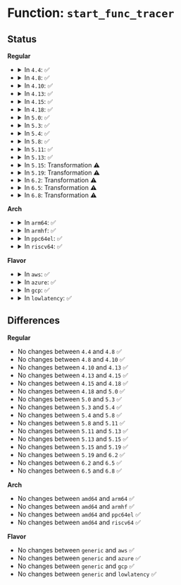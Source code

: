 # Function: <code>start_func_tracer</code>

## Status
<b>Regular</b>
<ul>
<li>
<details>
<summary>In <code>4.4</code>: ✅</summary>

```c
int start_func_tracer(struct trace_array *tr, int graph);
```

**Collision:** Unique Static

**Inline:** No

**Transformation:** False

**Instances:**

```
In kernel/trace/trace_sched_wakeup.c (ffffffff81157080)
Location: kernel/trace/trace_sched_wakeup.c:200
Inline: False
Direct callers:
  - kernel/trace/trace_sched_wakeup.c:wakeup_flag_changed
  - kernel/trace/trace_sched_wakeup.c:__wakeup_tracer_init
```
**Symbols:**

```
ffffffff81157080-ffffffff811570cb: start_func_tracer (STB_LOCAL)
```
</details>
</li>
<li>
<details>
<summary>In <code>4.8</code>: ✅</summary>

```c
int start_func_tracer(struct trace_array *tr, int graph);
```

**Collision:** Unique Static

**Inline:** No

**Transformation:** False

**Instances:**

```
In kernel/trace/trace_sched_wakeup.c (ffffffff81161900)
Location: kernel/trace/trace_sched_wakeup.c:200
Inline: False
Direct callers:
  - kernel/trace/trace_sched_wakeup.c:__wakeup_tracer_init
  - kernel/trace/trace_sched_wakeup.c:wakeup_flag_changed
```
**Symbols:**

```
ffffffff81161900-ffffffff8116194b: start_func_tracer (STB_LOCAL)
```
</details>
</li>
<li>
<details>
<summary>In <code>4.10</code>: ✅</summary>

```c
int start_func_tracer(struct trace_array *tr, int graph);
```

**Collision:** Unique Static

**Inline:** No

**Transformation:** False

**Instances:**

```
In kernel/trace/trace_sched_wakeup.c (ffffffff8116c360)
Location: kernel/trace/trace_sched_wakeup.c:200
Inline: False
Direct callers:
  - kernel/trace/trace_sched_wakeup.c:__wakeup_tracer_init
  - kernel/trace/trace_sched_wakeup.c:wakeup_flag_changed
```
**Symbols:**

```
ffffffff8116c360-ffffffff8116c3ab: start_func_tracer (STB_LOCAL)
```
</details>
</li>
<li>
<details>
<summary>In <code>4.13</code>: ✅</summary>

```c
int start_func_tracer(struct trace_array *tr, int graph);
```

**Collision:** Unique Static

**Inline:** No

**Transformation:** False

**Instances:**

```
In kernel/trace/trace_sched_wakeup.c (ffffffff8116f680)
Location: kernel/trace/trace_sched_wakeup.c:200
Inline: False
Direct callers:
  - kernel/trace/trace_sched_wakeup.c:__wakeup_tracer_init
  - kernel/trace/trace_sched_wakeup.c:wakeup_flag_changed
```
**Symbols:**

```
ffffffff8116f680-ffffffff8116f6d4: start_func_tracer (STB_LOCAL)
```
</details>
</li>
<li>
<details>
<summary>In <code>4.15</code>: ✅</summary>

```c
int start_func_tracer(struct trace_array *tr, int graph);
```

**Collision:** Unique Static

**Inline:** No

**Transformation:** False

**Instances:**

```
In kernel/trace/trace_sched_wakeup.c (ffffffff8117c770)
Location: kernel/trace/trace_sched_wakeup.c:201
Inline: False
Direct callers:
  - kernel/trace/trace_sched_wakeup.c:__wakeup_tracer_init
  - kernel/trace/trace_sched_wakeup.c:wakeup_flag_changed
```
**Symbols:**

```
ffffffff8117c770-ffffffff8117c7c4: start_func_tracer (STB_LOCAL)
```
</details>
</li>
<li>
<details>
<summary>In <code>4.18</code>: ✅</summary>

```c
int start_func_tracer(struct trace_array *tr, int graph);
```

**Collision:** Unique Static

**Inline:** No

**Transformation:** False

**Instances:**

```
In kernel/trace/trace_sched_wakeup.c (ffffffff8118b8a0)
Location: kernel/trace/trace_sched_wakeup.c:201
Inline: False
Direct callers:
  - kernel/trace/trace_sched_wakeup.c:__wakeup_tracer_init
  - kernel/trace/trace_sched_wakeup.c:wakeup_flag_changed
```
**Symbols:**

```
ffffffff8118b8a0-ffffffff8118b8e6: start_func_tracer (STB_LOCAL)
```
</details>
</li>
<li>
<details>
<summary>In <code>5.0</code>: ✅</summary>

```c
int start_func_tracer(struct trace_array *tr, int graph);
```

**Collision:** Unique Static

**Inline:** No

**Transformation:** False

**Instances:**

```
In kernel/trace/trace_sched_wakeup.c (ffffffff811991c0)
Location: kernel/trace/trace_sched_wakeup.c:326
Inline: False
Direct callers:
  - kernel/trace/trace_sched_wakeup.c:__wakeup_tracer_init
  - kernel/trace/trace_sched_wakeup.c:wakeup_flag_changed
```
**Symbols:**

```
ffffffff811991c0-ffffffff81199206: start_func_tracer (STB_LOCAL)
```
</details>
</li>
<li>
<details>
<summary>In <code>5.3</code>: ✅</summary>

```c
int start_func_tracer(struct trace_array *tr, int graph);
```

**Collision:** Unique Static

**Inline:** No

**Transformation:** False

**Instances:**

```
In kernel/trace/trace_sched_wakeup.c (ffffffff811a6dc0)
Location: kernel/trace/trace_sched_wakeup.c:329
Inline: False
Direct callers:
  - kernel/trace/trace_sched_wakeup.c:__wakeup_tracer_init
  - kernel/trace/trace_sched_wakeup.c:wakeup_flag_changed
```
**Symbols:**

```
ffffffff811a6dc0-ffffffff811a6e06: start_func_tracer (STB_LOCAL)
```
</details>
</li>
<li>
<details>
<summary>In <code>5.4</code>: ✅</summary>

```c
int start_func_tracer(struct trace_array *tr, int graph);
```

**Collision:** Unique Static

**Inline:** No

**Transformation:** False

**Instances:**

```
In kernel/trace/trace_sched_wakeup.c (ffffffff811b25b0)
Location: kernel/trace/trace_sched_wakeup.c:329
Inline: False
Direct callers:
  - kernel/trace/trace_sched_wakeup.c:__wakeup_tracer_init
  - kernel/trace/trace_sched_wakeup.c:wakeup_flag_changed
```
**Symbols:**

```
ffffffff811b25b0-ffffffff811b25f6: start_func_tracer (STB_LOCAL)
```
</details>
</li>
<li>
<details>
<summary>In <code>5.8</code>: ✅</summary>

```c
int start_func_tracer(struct trace_array *tr, int graph);
```

**Collision:** Unique Static

**Inline:** No

**Transformation:** False

**Instances:**

```
In kernel/trace/trace_sched_wakeup.c (ffffffff811cb150)
Location: kernel/trace/trace_sched_wakeup.c:329
Inline: False
Direct callers:
  - kernel/trace/trace_sched_wakeup.c:start_wakeup_tracer
  - kernel/trace/trace_sched_wakeup.c:wakeup_flag_changed
```
**Symbols:**

```
ffffffff811cb150-ffffffff811cb1a7: start_func_tracer (STB_LOCAL)
```
</details>
</li>
<li>
<details>
<summary>In <code>5.11</code>: ✅</summary>

```c
int start_func_tracer(struct trace_array *tr, int graph);
```

**Collision:** Unique Static

**Inline:** No

**Transformation:** False

**Instances:**

```
In kernel/trace/trace_sched_wakeup.c (ffffffff811c8830)
Location: kernel/trace/trace_sched_wakeup.c:329
Inline: False
Direct callers:
  - kernel/trace/trace_sched_wakeup.c:start_wakeup_tracer
  - kernel/trace/trace_sched_wakeup.c:wakeup_flag_changed
```
**Symbols:**

```
ffffffff811c8830-ffffffff811c8887: start_func_tracer (STB_LOCAL)
```
</details>
</li>
<li>
<details>
<summary>In <code>5.13</code>: ✅</summary>

```c
int start_func_tracer(struct trace_array *tr, int graph);
```

**Collision:** Unique Static

**Inline:** No

**Transformation:** False

**Instances:**

```
In kernel/trace/trace_sched_wakeup.c (ffffffff811c9ba0)
Location: kernel/trace/trace_sched_wakeup.c:326
Inline: False
Direct callers:
  - kernel/trace/trace_sched_wakeup.c:__wakeup_tracer_init
  - kernel/trace/trace_sched_wakeup.c:wakeup_flag_changed
```
**Symbols:**

```
ffffffff811c9ba0-ffffffff811c9bf7: start_func_tracer (STB_LOCAL)
```
</details>
</li>
<li>
<details>
<summary>In <code>5.15</code>: Transformation ⚠️</summary>

```c
int start_func_tracer(struct trace_array *tr, int graph);
```

**Collision:** Unique Static

**Inline:** No

**Transformation:** True

**Instances:**

```
In kernel/trace/trace_sched_wakeup.c (0)
Location: kernel/trace/trace_sched_wakeup.c:326
Inline: False
Direct callers:
  - kernel/trace/trace_sched_wakeup.c:__wakeup_tracer_init
  - kernel/trace/trace_sched_wakeup.c:wakeup_flag_changed
```
**Symbols:**

```
ffffffff811f56e0-ffffffff811f5757: start_func_tracer (STB_LOCAL)
ffffffff81cb5d33-ffffffff81cb5d48: start_func_tracer.cold (STB_LOCAL)
```
</details>
</li>
<li>
<details>
<summary>In <code>5.19</code>: Transformation ⚠️</summary>

```c
int start_func_tracer(struct trace_array *tr, int graph);
```

**Collision:** Unique Static

**Inline:** No

**Transformation:** True

**Instances:**

```
In kernel/trace/trace_sched_wakeup.c (0)
Location: kernel/trace/trace_sched_wakeup.c:326
Inline: False
Direct callers:
  - kernel/trace/trace_sched_wakeup.c:__wakeup_tracer_init
  - kernel/trace/trace_sched_wakeup.c:wakeup_flag_changed
```
**Symbols:**

```
ffffffff8122ef60-ffffffff8122efe1: start_func_tracer (STB_LOCAL)
ffffffff81e66d50-ffffffff81e66d65: start_func_tracer.cold (STB_LOCAL)
```
</details>
</li>
<li>
<details>
<summary>In <code>6.2</code>: Transformation ⚠️</summary>

```c
int start_func_tracer(struct trace_array *tr, int graph);
```

**Collision:** Unique Static

**Inline:** No

**Transformation:** True

**Instances:**

```
In kernel/trace/trace_sched_wakeup.c (0)
Location: kernel/trace/trace_sched_wakeup.c:326
Inline: False
Direct callers:
  - kernel/trace/trace_sched_wakeup.c:__wakeup_tracer_init
  - kernel/trace/trace_sched_wakeup.c:wakeup_flag_changed
```
**Symbols:**

```
ffffffff8127af90-ffffffff8127b011: start_func_tracer (STB_LOCAL)
ffffffff8205ddbb-ffffffff8205ddd0: start_func_tracer.cold (STB_LOCAL)
```
</details>
</li>
<li>
<details>
<summary>In <code>6.5</code>: Transformation ⚠️</summary>

```c
int start_func_tracer(struct trace_array *tr, int graph);
```

**Collision:** Unique Static

**Inline:** No

**Transformation:** True

**Instances:**

```
In kernel/trace/trace_sched_wakeup.c (0)
Location: kernel/trace/trace_sched_wakeup.c:328
Inline: False
Direct callers:
  - kernel/trace/trace_sched_wakeup.c:__wakeup_tracer_init
  - kernel/trace/trace_sched_wakeup.c:wakeup_flag_changed
```
**Symbols:**

```
ffffffff81292ab0-ffffffff81292b31: start_func_tracer (STB_LOCAL)
ffffffff820dc70b-ffffffff820dc720: start_func_tracer.cold (STB_LOCAL)
```
</details>
</li>
<li>
<details>
<summary>In <code>6.8</code>: Transformation ⚠️</summary>

```c
int start_func_tracer(struct trace_array *tr, int graph);
```

**Collision:** Unique Static

**Inline:** No

**Transformation:** True

**Instances:**

```
In kernel/trace/trace_sched_wakeup.c (0)
Location: kernel/trace/trace_sched_wakeup.c:328
Inline: False
Direct callers:
  - kernel/trace/trace_sched_wakeup.c:__wakeup_tracer_init
  - kernel/trace/trace_sched_wakeup.c:wakeup_flag_changed
```
**Symbols:**

```
ffffffff812adcd0-ffffffff812add51: start_func_tracer (STB_LOCAL)
ffffffff821b84ea-ffffffff821b84ff: start_func_tracer.cold (STB_LOCAL)
```
</details>
</li>
</ul>
<b>Arch</b>
<ul>
<li>
<details>
<summary>In <code>arm64</code>: ✅</summary>

```c
int start_func_tracer(struct trace_array *tr, int graph);
```

**Collision:** Unique Static

**Inline:** No

**Transformation:** False

**Instances:**

```
In kernel/trace/trace_sched_wakeup.c (ffff800010230500)
Location: kernel/trace/trace_sched_wakeup.c:329
Inline: False
Direct callers:
  - kernel/trace/trace_sched_wakeup.c:__wakeup_tracer_init
  - kernel/trace/trace_sched_wakeup.c:wakeup_flag_changed
```
**Symbols:**

```
ffff800010230500-ffff800010230560: start_func_tracer (STB_LOCAL)
```
</details>
</li>
<li>
<details>
<summary>In <code>armhf</code>: ✅</summary>

```c
int start_func_tracer(struct trace_array *tr, int graph);
```

**Collision:** Unique Static

**Inline:** No

**Transformation:** False

**Instances:**

```
In kernel/trace/trace_sched_wakeup.c (c046c124)
Location: kernel/trace/trace_sched_wakeup.c:329
Inline: False
Direct callers:
  - kernel/trace/trace_sched_wakeup.c:__wakeup_tracer_init
  - kernel/trace/trace_sched_wakeup.c:wakeup_flag_changed
```
**Symbols:**

```
c046c124-c046c180: start_func_tracer (STB_LOCAL)
```
</details>
</li>
<li>
<details>
<summary>In <code>ppc64el</code>: ✅</summary>

```c
int start_func_tracer(struct trace_array *tr, int graph);
```

**Collision:** Unique Static

**Inline:** No

**Transformation:** False

**Instances:**

```
In kernel/trace/trace_sched_wakeup.c (c0000000002ba520)
Location: kernel/trace/trace_sched_wakeup.c:329
Inline: False
Direct callers:
  - kernel/trace/trace_sched_wakeup.c:__wakeup_tracer_init
  - kernel/trace/trace_sched_wakeup.c:wakeup_flag_changed
```
**Symbols:**

```
c0000000002ba520-c0000000002ba5b4: start_func_tracer (STB_LOCAL)
```
</details>
</li>
<li>
<details>
<summary>In <code>riscv64</code>: ✅</summary>

```c
int start_func_tracer(struct trace_array *tr, int graph);
```

**Collision:** Unique Static

**Inline:** No

**Transformation:** False

**Instances:**

```
In kernel/trace/trace_sched_wakeup.c (ffffffe0001883b4)
Location: kernel/trace/trace_sched_wakeup.c:329
Inline: False
Direct callers:
  - kernel/trace/trace_sched_wakeup.c:__wakeup_tracer_init
  - kernel/trace/trace_sched_wakeup.c:wakeup_flag_changed
```
**Symbols:**

```
ffffffe0001883b4-ffffffe000188410: start_func_tracer (STB_LOCAL)
```
</details>
</li>
</ul>
<b>Flavor</b>
<ul>
<li>
<details>
<summary>In <code>aws</code>: ✅</summary>

```c
int start_func_tracer(struct trace_array *tr, int graph);
```

**Collision:** Unique Static

**Inline:** No

**Transformation:** False

**Instances:**

```
In kernel/trace/trace_sched_wakeup.c (ffffffff811aabd0)
Location: kernel/trace/trace_sched_wakeup.c:329
Inline: False
Direct callers:
  - kernel/trace/trace_sched_wakeup.c:__wakeup_tracer_init
  - kernel/trace/trace_sched_wakeup.c:wakeup_flag_changed
```
**Symbols:**

```
ffffffff811aabd0-ffffffff811aac16: start_func_tracer (STB_LOCAL)
```
</details>
</li>
<li>
<details>
<summary>In <code>azure</code>: ✅</summary>

```c
int start_func_tracer(struct trace_array *tr, int graph);
```

**Collision:** Unique Static

**Inline:** No

**Transformation:** False

**Instances:**

```
In kernel/trace/trace_sched_wakeup.c (ffffffff8119db20)
Location: kernel/trace/trace_sched_wakeup.c:329
Inline: False
Direct callers:
  - kernel/trace/trace_sched_wakeup.c:__wakeup_tracer_init
  - kernel/trace/trace_sched_wakeup.c:wakeup_flag_changed
```
**Symbols:**

```
ffffffff8119db20-ffffffff8119db66: start_func_tracer (STB_LOCAL)
```
</details>
</li>
<li>
<details>
<summary>In <code>gcp</code>: ✅</summary>

```c
int start_func_tracer(struct trace_array *tr, int graph);
```

**Collision:** Unique Static

**Inline:** No

**Transformation:** False

**Instances:**

```
In kernel/trace/trace_sched_wakeup.c (ffffffff811a89a0)
Location: kernel/trace/trace_sched_wakeup.c:329
Inline: False
Direct callers:
  - kernel/trace/trace_sched_wakeup.c:__wakeup_tracer_init
  - kernel/trace/trace_sched_wakeup.c:wakeup_flag_changed
```
**Symbols:**

```
ffffffff811a89a0-ffffffff811a89e6: start_func_tracer (STB_LOCAL)
```
</details>
</li>
<li>
<details>
<summary>In <code>lowlatency</code>: ✅</summary>

```c
int start_func_tracer(struct trace_array *tr, int graph);
```

**Collision:** Unique Static

**Inline:** No

**Transformation:** False

**Instances:**

```
In kernel/trace/trace_sched_wakeup.c (ffffffff811b6760)
Location: kernel/trace/trace_sched_wakeup.c:329
Inline: False
Direct callers:
  - kernel/trace/trace_sched_wakeup.c:__wakeup_tracer_init
  - kernel/trace/trace_sched_wakeup.c:wakeup_flag_changed
```
**Symbols:**

```
ffffffff811b6760-ffffffff811b67a6: start_func_tracer (STB_LOCAL)
```
</details>
</li>
</ul>

## Differences
<b>Regular</b>
<ul>
<li>
No changes between <code>4.4</code> and <code>4.8</code> ✅
</li>
<li>
No changes between <code>4.8</code> and <code>4.10</code> ✅
</li>
<li>
No changes between <code>4.10</code> and <code>4.13</code> ✅
</li>
<li>
No changes between <code>4.13</code> and <code>4.15</code> ✅
</li>
<li>
No changes between <code>4.15</code> and <code>4.18</code> ✅
</li>
<li>
No changes between <code>4.18</code> and <code>5.0</code> ✅
</li>
<li>
No changes between <code>5.0</code> and <code>5.3</code> ✅
</li>
<li>
No changes between <code>5.3</code> and <code>5.4</code> ✅
</li>
<li>
No changes between <code>5.4</code> and <code>5.8</code> ✅
</li>
<li>
No changes between <code>5.8</code> and <code>5.11</code> ✅
</li>
<li>
No changes between <code>5.11</code> and <code>5.13</code> ✅
</li>
<li>
No changes between <code>5.13</code> and <code>5.15</code> ✅
</li>
<li>
No changes between <code>5.15</code> and <code>5.19</code> ✅
</li>
<li>
No changes between <code>5.19</code> and <code>6.2</code> ✅
</li>
<li>
No changes between <code>6.2</code> and <code>6.5</code> ✅
</li>
<li>
No changes between <code>6.5</code> and <code>6.8</code> ✅
</li>
</ul>
<b>Arch</b>
<ul>
<li>
No changes between <code>amd64</code> and <code>arm64</code> ✅
</li>
<li>
No changes between <code>amd64</code> and <code>armhf</code> ✅
</li>
<li>
No changes between <code>amd64</code> and <code>ppc64el</code> ✅
</li>
<li>
No changes between <code>amd64</code> and <code>riscv64</code> ✅
</li>
</ul>
<b>Flavor</b>
<ul>
<li>
No changes between <code>generic</code> and <code>aws</code> ✅
</li>
<li>
No changes between <code>generic</code> and <code>azure</code> ✅
</li>
<li>
No changes between <code>generic</code> and <code>gcp</code> ✅
</li>
<li>
No changes between <code>generic</code> and <code>lowlatency</code> ✅
</li>
</ul>

